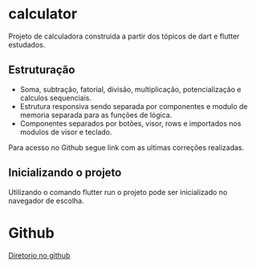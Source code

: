 # calculator

Projeto de calculadora construida a partir dos tópicos de dart e flutter estudados.

## Estruturação

- Soma, subtração, fatorial, divisão, multiplicação, potencialização e calculos sequenciais.
- Estrutura responsiva sendo separada por componentes e modulo de memoria separada para as funções de lógica.
- Componentes separados por botões, visor, rows e importados nos modulos de visor e teclado.

Para acesso no Github segue link com as ultimas correções realizadas.

## Inicializando o projeto

Utilizando o comando flutter run o projeto pode ser inicializado no navegador de escolha.

# Github

[Diretorio no github](https://github.com/Sr-Ryuk/calculatorDart.git)
